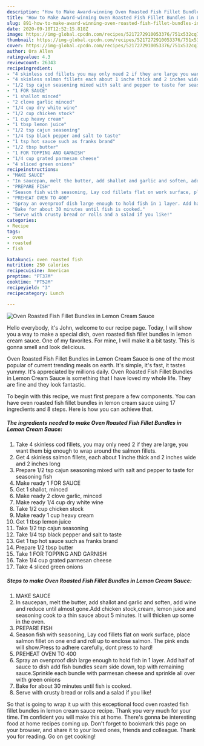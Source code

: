 ```yaml
---
description: "How to Make Award-winning Oven Roasted Fish Fillet Bundles in Lemon Cream Sauce"
title: "How to Make Award-winning Oven Roasted Fish Fillet Bundles in Lemon Cream Sauce"
slug: 891-how-to-make-award-winning-oven-roasted-fish-fillet-bundles-in-lemon-cream-sauce
date: 2020-09-10T12:52:15.818Z
image: https://img-global.cpcdn.com/recipes/5217272910053376/751x532cq70/oven-roasted-fish-fillet-bundles-in-lemon-cream-sauce-recipe-main-photo.jpg
thumbnail: https://img-global.cpcdn.com/recipes/5217272910053376/751x532cq70/oven-roasted-fish-fillet-bundles-in-lemon-cream-sauce-recipe-main-photo.jpg
cover: https://img-global.cpcdn.com/recipes/5217272910053376/751x532cq70/oven-roasted-fish-fillet-bundles-in-lemon-cream-sauce-recipe-main-photo.jpg
author: Ora Allen
ratingvalue: 4.3
reviewcount: 26343
recipeingredient:
- "4 skinless cod fillets you may only need 2 if they are large you want them big enough to wrap around the salmon fillets"
- "4 skinless salmon fillets each about 1 inche thick and 2 inches wide and 2 inches long"
- "1/2 tsp cajun seasoning mixed with salt and pepper to taste for seasoning fish"
- "1 FOR SAUCE"
- "1 shallot minced"
- "2 clove garlic minced"
- "1/4 cup dry white wine"
- "1/2 cup chicken stock"
- "1 cup heavy cream"
- "1 tbsp lemon juice"
- "1/2 tsp cajun seasoning"
- "1/4 tsp black pepper and salt to taste"
- "1 tsp hot sauce such as franks brand"
- "1/2 tbsp butter"
- "1 FOR TOPPING AND GARNISH"
- "1/4 cup grated parmesan cheese"
- "4 sliced green onions"
recipeinstructions:
- "MAKE SAUCE"
- "In saucepan, melt the butter, add shallot and garlic and soften, add wine and reduce until almost gone.Add chicken stock,cream, lemon juice and seasoning cook to a thin sauce about 5 minutes. It will thicken up some in the oven."
- "PREPARE FISH"
- "Season fish with seasoning, Lay cod fillets flat on work surface, place salmon fillet on one end and roll up to enclose salmon. The pink ends will show.Press to adhere carefully, dont press to hard!"
- "PREHEAT OVEN TO 400"
- "Spray an ovenproof dish large enough to hold fish in 1 layer. Add half of sauce to dish add fish bundles seam side down, top with remaining sauce.Sprinkle each bundle with parmesan cheese and sprinkle all over with green onions"
- "Bake for about 30 minutes until fish is cooked."
- "Serve with crusty bread or rolls and a salad if you like!"
categories:
- Recipe
tags:
- oven
- roasted
- fish

katakunci: oven roasted fish 
nutrition: 250 calories
recipecuisine: American
preptime: "PT37M"
cooktime: "PT52M"
recipeyield: "3"
recipecategory: Lunch

---
```



![Oven Roasted Fish Fillet Bundles in Lemon Cream Sauce](https://img-global.cpcdn.com/recipes/5217272910053376/751x532cq70/oven-roasted-fish-fillet-bundles-in-lemon-cream-sauce-recipe-main-photo.jpg)

Hello everybody, it's John, welcome to our recipe page. Today, I will show you a way to make a special dish, oven roasted fish fillet bundles in lemon cream sauce. One of my favorites. For mine, I will make it a bit tasty. This is gonna smell and look delicious.

Oven Roasted Fish Fillet Bundles in Lemon Cream Sauce is one of the most popular of current trending meals on earth. It's simple, it's fast, it tastes yummy. It's appreciated by millions daily. Oven Roasted Fish Fillet Bundles in Lemon Cream Sauce is something that I have loved my whole life. They are fine and they look fantastic.




To begin with this recipe, we must first prepare a few components. You can have oven roasted fish fillet bundles in lemon cream sauce using 17 ingredients and 8 steps. Here is how you can achieve that.

<!--inarticleads1-->

##### The ingredients needed to make Oven Roasted Fish Fillet Bundles in Lemon Cream Sauce:

1. Take 4 skinless cod fillets, you may only need 2 if they are large, you want them big enough to wrap around the salmon fillets.
1. Get 4 skinless salmon fillets, each about 1 inche thick and 2 inches wide and 2 inches long
1. Prepare 1/2 tsp cajun seasoning mixed with salt and pepper to taste for seasoning fish
1. Make ready 1 FOR SAUCE
1. Get 1 shallot, minced
1. Make ready 2 clove garlic, minced
1. Make ready 1/4 cup dry white wine
1. Take 1/2 cup chicken stock
1. Make ready 1 cup heavy cream
1. Get 1 tbsp lemon juice
1. Take 1/2 tsp cajun seasoning
1. Take 1/4 tsp black pepper and salt to taste
1. Get 1 tsp hot sauce such as franks brand
1. Prepare 1/2 tbsp butter
1. Take 1 FOR TOPPING AND GARNISH
1. Take 1/4 cup grated parmesan cheese
1. Take 4 sliced green onions




<!--inarticleads2-->

##### Steps to make Oven Roasted Fish Fillet Bundles in Lemon Cream Sauce:

1. MAKE SAUCE
1. In saucepan, melt the butter, add shallot and garlic and soften, add wine and reduce until almost gone.Add chicken stock,cream, lemon juice and seasoning cook to a thin sauce about 5 minutes. It will thicken up some in the oven.
1. PREPARE FISH
1. Season fish with seasoning, Lay cod fillets flat on work surface, place salmon fillet on one end and roll up to enclose salmon. The pink ends will show.Press to adhere carefully, dont press to hard!
1. PREHEAT OVEN TO 400
1. Spray an ovenproof dish large enough to hold fish in 1 layer. Add half of sauce to dish add fish bundles seam side down, top with remaining sauce.Sprinkle each bundle with parmesan cheese and sprinkle all over with green onions
1. Bake for about 30 minutes until fish is cooked.
1. Serve with crusty bread or rolls and a salad if you like!




So that is going to wrap it up with this exceptional food oven roasted fish fillet bundles in lemon cream sauce recipe. Thank you very much for your time. I'm confident you will make this at home. There's gonna be interesting food at home recipes coming up. Don't forget to bookmark this page on your browser, and share it to your loved ones, friends and colleague. Thank you for reading. Go on get cooking!
